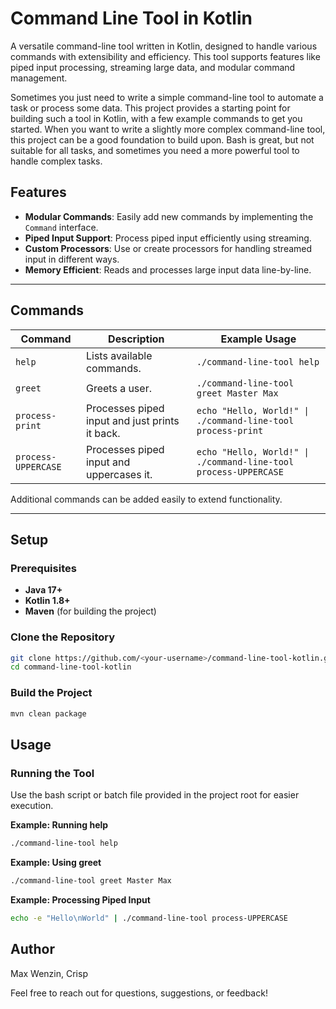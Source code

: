 # Command Line Tool in Kotlin

A versatile command-line tool written in Kotlin, designed to handle various commands with extensibility and efficiency. 
This tool supports features like piped input processing, streaming large data, and modular command management.

Sometimes you just need to write a simple command-line tool to automate a task or process some data.
This project provides a starting point for building such a tool in Kotlin, with a few example commands to get you started.
When you want to write a slightly more complex command-line tool, this project can be a good foundation to build upon.
Bash is great, but not suitable for all tasks, and sometimes you need a more powerful tool to handle complex tasks.

## Features

- **Modular Commands**: Easily add new commands by implementing the `Command` interface.
- **Piped Input Support**: Process piped input efficiently using streaming.
- **Custom Processors**: Use or create processors for handling streamed input in different ways.
- **Memory Efficient**: Reads and processes large input data line-by-line.

---

## Commands

| Command             | Description                                    | Example Usage                                                   |
|---------------------|------------------------------------------------|-----------------------------------------------------------------|
| `help`              | Lists available commands.                      | `./command-line-tool help`                                      |
| `greet`             | Greets a user.                                 | `./command-line-tool greet Master Max`                          |
| `process-print`     | Processes piped input and just prints it back. | `echo "Hello, World!" \| ./command-line-tool process-print`     |
| `process-UPPERCASE` | Processes piped input and uppercases it.       | `echo "Hello, World!" \| ./command-line-tool process-UPPERCASE` |               

Additional commands can be added easily to extend functionality.

---

## Setup

### Prerequisites

- **Java 17+**
- **Kotlin 1.8+**
- **Maven** (for building the project)

### Clone the Repository

```bash
git clone https://github.com/<your-username>/command-line-tool-kotlin.git
cd command-line-tool-kotlin
```

### Build the Project

```bash
mvn clean package
```

## Usage

### Running the Tool

Use the bash script or batch file provided in the project root for easier execution.

**Example: Running help**
```bash
./command-line-tool help
```

**Example: Using greet**
```bash
./command-line-tool greet Master Max
```

**Example: Processing Piped Input**
```bash
echo -e "Hello\nWorld" | ./command-line-tool process-UPPERCASE
```

## Author

Max Wenzin, Crisp

Feel free to reach out for questions, suggestions, or feedback!

